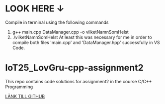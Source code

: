 #   LOOK HERE  ↓
Compile in terminal using the following commands
1.  g++ main.cpp DataManager.cpp -o vilketNamnSomHelst
2.  .\vilketNamnSomHelst
At least this was necessary for me in order to compile both files 'main.cpp' and 'DataManager.hpp' successfully in VS Code.

# IoT25_LovGru-cpp-assignment2
This repo contains code solutions for assignment2 in the course C/C++ Programming

[LÄNK TILL GITHUB](https://github.com/LGruvberg/IoT25_LovGru-cpp-assignment2)
